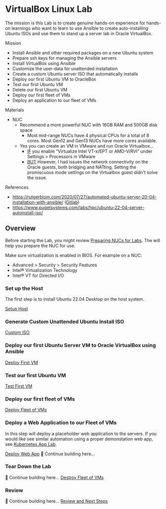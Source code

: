 # VirtualBox Linux Lab
The mission is this Lab is to create genuine hands-on experience for hands-on learnings who want to learn to use Ansible to create auto-installing Ubuntu ISOs and use them to stand up a server lab in Oracle VirtualBox.

Mission
- Install Ansible and other required packages on a new Ubuntu system
- Prepare ssh keys for managing the Ansible servers
- Install VirtualBox using Ansible
- Customize the user-data for unattended installation
- Create a custom Ubuntu server ISO that automatically installs
- Deploy our first Ubuntu VM to OracleBox
- Test our first Ubuntu VM
- Delete our first Ubuntu VM
- Deploy our first fleet of VMs
- Deploy an application to our fleet of VMs

Materials
- NUC
  - Recommend a more powerful NUC with 16GB RAM and 500GB disk space
    - Most mid-range NUCs have 4 physical CPUs for a total of 8 cores. Most Gen12 and Gen13 NUCs have more cores available.
  - Yes you can create an VM in VMware and run Oracle Virtualbox…
    - <ins>IF</ins> you enable “Virtualize Intel VT-x/EPT or AMD-V/RVI” under Settings > Processors in VMware
    - <ins>BUT</ins> However, I had issues the network connectivity on the Oracle guests, both bridging and NATting. Setting the promiscuous mode settings on the Virtualbox guest didn't solve the issue.
   
References
- https://rutgerblom.com/2020/07/27/automated-ubuntu-server-20-04-installation-with-ansible/ ([Gitlab](https://github.com/rutgerblom/ubuntu-autoinstall/blob/default/DeployUbuntu.yml))
- https://www.pugetsystems.com/labs/hpc/ubuntu-22-04-server-autoinstall-iso/

## Overview
Before starting the Lab, you might review [Preparing NUCs for Labs](https://www.unclenuc.com/lab:preparing_nucs_for_labs). The will help you prepare the NUC for use.

Make sure virtualization is enabled in BIOS. For example on a NUC:
- Advanced > Security > Security Features
- Intel® Virtualization Technology
- Intel® VT for Directed I/O

### Set up the Host
The first step is to install Ubuntu 22.04 Desktop on the host system.

[Setup Host](1_Host.md)

### Generate Custom Unattended Ubuntu Install ISO
[Custom ISO](2_Custom_ISO.md)

### Deploy our first Ubuntu Server VM to Oracle VirtualBox using Ansible
[Deploy First VM](3_Deploy_First.md)

### Test our first Ubuntu VM
[Test First VM](4_Test_First.md)

### Deploy our first fleet of VMs
[Deploy Fleet of VMs](5_Deploy_Fleet.md)

### Deploy a Web Application to our Fleet of VMs
In this step will deploy a placeholder web application to the servers. If you would like see similar automation using a proper demonstation web app, see [Kubernetes App Lab](/Kubernetes_App_Lab/README.md).

[Deploy Web App](6_Deploy_Web_App.md)
🚧 Continue building here...

### Tear Down the Lab
🚧 Continue building here...
[Destroy Fleet of VMs](6_Destroy_Fleet.md)

### Review
🚧 Continue building here...
[Review and Next Steps](7_Review.md)
